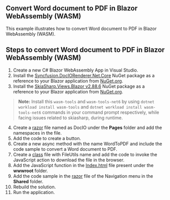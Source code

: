 Convert Word document to PDF in Blazor WebAssembly (WASM)
---------------------------------------------------------

This example illustrates how to convert Word document to PDF in Blazor WebAssembly (WASM).

Steps to convert Word document to PDF in Blazor WebAssembly (WASM)
------------------------------------------------------------------

1. Create a new C# Blazor WebAssembly App in Visual Studio.  
2. Install the [Syncfusion.DocIORenderer.Net.Core](https://www.nuget.org/packages/Syncfusion.DocIORenderer.Net.Core) NuGet package as a reference to your Blazor application from [NuGet.org](https://www.nuget.org/).  
3. Install the [SkiaSharp.Views.Blazor v2.88.6](https://www.nuget.org/packages/SkiaSharp.Views.Blazor/2.88.6) NuGet package as a reference to your Blazor application from [NuGet.org](https://www.nuget.org/).  

> **Note:** Install this `wasm-tools` and `wasm-tools-net6` by using `dotnet workload install wasm-tools` and `dotnet workload install wasm-tools-net6` commands in your command prompt respectively, while facing issues related to skiasharp, during runtime.

4. Create a [razor](https://github.com/SyncfusionExamples/DocIO-Examples/blob/main/Word-to-PDF-Conversion/Convert-Word-document-to-PDF/Blazor/Client-side-application/Convert-Word-to-PDF/Pages/DocIO.razor) file named as DocIO under the **Pages** folder and add the namespaces in the file.
5. Add the code to create a button.
6. Create a new async method with the name WordToPDF and include the code sample to convert a Word document to PDF.
7. Create a [class](https://github.com/SyncfusionExamples/DocIO-Examples/blob/main/Word-to-PDF-Conversion/Convert-Word-document-to-PDF/Blazor/Client-side-application/Convert-Word-to-PDF/FileUtils.cs) file with FileUtils name and add the code to invoke the JavaScript action to download the file in the browser.
8. Add the JavaScript function in the [Index.html](https://github.com/SyncfusionExamples/DocIO-Examples/blob/main/Word-to-PDF-Conversion/Convert-Word-document-to-PDF/Blazor/Client-side-application/Convert-Word-to-PDF/wwwroot/index.html) file present under the **wwwroot** folder.
9. Add the code sample in the [razor](https://github.com/SyncfusionExamples/DocIO-Examples/blob/main/Word-to-PDF-Conversion/Convert-Word-document-to-PDF/Blazor/Client-side-application/Convert-Word-to-PDF/Shared/NavMenu.razor) file of the Navigation menu in the **Shared** folder.
10. Rebuild the solution.
11. Run the application.
